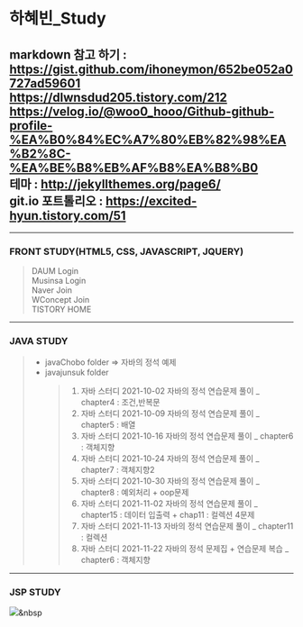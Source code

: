 # 하혜빈_Study
markdown 참고 하기 : https://gist.github.com/ihoneymon/652be052a0727ad59601      
                  https://dlwnsdud205.tistory.com/212    
                  https://velog.io/@woo0_hooo/Github-github-profile-%EA%B0%84%EC%A7%80%EB%82%98%EA%B2%8C-%EA%BE%B8%EB%AF%B8%EA%B8%B0      
테마 : http://jekyllthemes.org/page6/      
git.io 포트톨리오 : https://excited-hyun.tistory.com/51      
------------------------------------------------------------------------------------------------------------------     
* * *

         
### FRONT STUDY(HTML5, CSS, JAVASCRIPT, JQUERY)
 > DAUM Login    
 > Musinsa Login     
 > Naver Join     
 > WConcept Join     
 > TISTORY HOME      
                   
                                
* * *
### JAVA STUDY
> * javaChobo folder => 자바의 정석 예제      
> * javajunsuk folder 
>	>   1. 자바 스터디 2021-10-02 자바의 정석 연습문제 풀이 _ chapter4 : 조건,반복문     
>	>   2. 자바 스터디 2021-10-09 자바의 정석 연습문제 풀이 _ chapter5 : 배열     
>	>   3. 자바 스터디 2021-10-16 자바의 정석 연습문제 풀이 _ chapter6 : 객체지향       
>	>   4. 자바 스터디 2021-10-24 자바의 정석 연습문제 풀이 _ chapter7 : 객체지향2    
>	>   5. 자바 스터디 2021-10-30  자바의 정석 연습문제 풀이 _ chapter8 : 예외처리 + oop문제    
>	>   6. 자바 스터디 2021-11-02  자바의 정석 연습문제 풀이 _ chapter15 : 데이터 입출력 +  chap11 : 컬렉션 4문제    
>	>   7. 자바 스터디 2021-11-13  자바의 정석 연습문제 풀이 _ chapter11 : 컬렉션    
>	>   8. 자바 스터디 2021-11-22 자바의 정석 문제집 + 연습문제 복습 _ chapter6 : 객체지향      
    
* * *
                   
         
### JSP STUDY


<img src="https://img.shields.io/badge/Python-3766AB?style=flat-square&logo=Python&logoColor=white"/></a>&nbsp 
